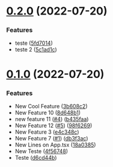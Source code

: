 # [0.2.0](https://github.com/juninholiveira/channel-mixer-cicd-playground/compare/v0.1.0...v0.2.0) (2022-07-20)


### Features

* teste ([5fd7014](https://github.com/juninholiveira/channel-mixer-cicd-playground/commit/5fd70146c35d67f669950f974969efb458c22655))
* teste 2 ([5c1ad1c](https://github.com/juninholiveira/channel-mixer-cicd-playground/commit/5c1ad1cea8753f7585fc71c733b8a70ad8abc193))



# [0.1.0](https://github.com/juninholiveira/channel-mixer-cicd-playground/compare/db3f3acf93cfd596557c9b31a355cee15751bbb6...v0.1.0) (2022-07-20)


### Features

* New Cool Feature ([3b608c2](https://github.com/juninholiveira/channel-mixer-cicd-playground/commit/3b608c281672c0143e93515dd6e1b9f2eae9c89c))
* New Feature 10 ([8d648b1](https://github.com/juninholiveira/channel-mixer-cicd-playground/commit/8d648b1d7ecedee74d07251452b1aac4a792a490))
* new feature 11 ([#4](https://github.com/juninholiveira/channel-mixer-cicd-playground/issues/4)) ([b435faa](https://github.com/juninholiveira/channel-mixer-cicd-playground/commit/b435faa0a686727ed45d5450cd9eb928c7654b4c))
* New Feature 12 ([#5](https://github.com/juninholiveira/channel-mixer-cicd-playground/issues/5)) ([98f6269](https://github.com/juninholiveira/channel-mixer-cicd-playground/commit/98f6269e686b20165c3fabce2e73e44f5fd66590))
* New Feature 3 ([e4c348c](https://github.com/juninholiveira/channel-mixer-cicd-playground/commit/e4c348cd3f3914a1f58704c7c29a63edb420cc2c))
* New Feature 7 ([#1](https://github.com/juninholiveira/channel-mixer-cicd-playground/issues/1)) ([db3f3ac](https://github.com/juninholiveira/channel-mixer-cicd-playground/commit/db3f3acf93cfd596557c9b31a355cee15751bbb6))
* New Lines on App.tsx ([18a0385](https://github.com/juninholiveira/channel-mixer-cicd-playground/commit/18a0385f5884bd82215e70311916acadcbd0d605))
* New Teste ([4f56748](https://github.com/juninholiveira/channel-mixer-cicd-playground/commit/4f567480ba8c7efc6617eb815967f4ac4beea44d))
* Teste ([d6cd44b](https://github.com/juninholiveira/channel-mixer-cicd-playground/commit/d6cd44b838fe56e22da1ea21744c8efcf3d8950c))



